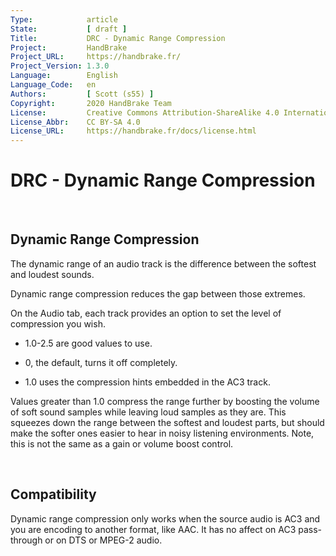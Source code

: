 ```yaml
---
Type:            article
State:           [ draft ]
Title:           DRC - Dynamic Range Compression
Project:         HandBrake
Project_URL:     https://handbrake.fr/
Project_Version: 1.3.0
Language:        English
Language_Code:   en
Authors:         [ Scott (s55) ]
Copyright:       2020 HandBrake Team
License:         Creative Commons Attribution-ShareAlike 4.0 International
License_Abbr:    CC BY-SA 4.0
License_URL:     https://handbrake.fr/docs/license.html
---
```


DRC - Dynamic Range Compression
===============================

 

Dynamic Range Compression
-------------------------

The dynamic range of an audio track is the difference between the softest and
loudest sounds.

Dynamic range compression reduces the gap between those extremes.

On the Audio tab, each track provides an option to set the level of compression
you wish.

-   1.0-2.5 are good values to use.

-   0, the default, turns it off completely.

-   1.0 uses the compression hints embedded in the AC3 track.

Values greater than 1.0 compress the range further by boosting the volume of
soft sound samples while leaving loud samples as they are. This squeezes down
the range between the softest and loudest parts, but should make the softer ones
easier to hear in noisy listening environments. Note, this is not the same as a
gain or volume boost control.

 

Compatibility
-------------

Dynamic range compression only works when the source audio is AC3 and you are
encoding to another format, like AAC. It has no affect on AC3 pass-through or on
DTS or MPEG-2 audio.
